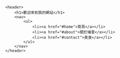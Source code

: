 <!DOCTYPE html>
<html lang="zh-Hant">
<head>
    <meta charset="UTF-8">
    <meta name="viewport" content="width=device-width, initial-scale=1.0">
    <meta http-equiv="X-UA-Compatible" content="ie=edge">
    <title>埔里小鎮</title>
    <link rel="stylesheet" href="styles.css">
</head>
<body>

    <header>
        <h1>歡迎來到我的網站</h1>
        <nav>
            <ul>
                <li><a href="#home">首頁</a></li>
                <li><a href="#about">關於埔里</a></li>
                <li><a href="#contact">美食</a></li>
            </ul>
        </nav>
    </header>


</body>
</html>
